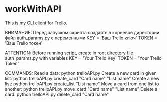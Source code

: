 # workWithAPI
This is my CLI client for Trello.

ВНИМАНИЕ: Перед запуском скрипта создайте в корневой директории файл auth_params.py с переменными
KEY = 'Ваш Trello ключ'
TOKEN = 'Ваш Trello токен'

ATTENTION: Before running script, create in root directory file auth_params.py with variables
KEY = 'Your Trello Key'
TOKEN = 'Your Trello Token'

COMMANDS:
Read a data: python trelloAPI.py 
Create a new card in given list: python trelloAPI.py create_card "Card name" "List name" 
Create a new list: python trelloAPI.py create_list "List name" 
Move a card from one list to another: python trelloAPI.py move_card "Card name" "List name" 
Delete a card: python trelloAPI.py delete_card "Card name" 
